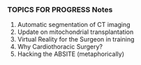 ### TOPICS FOR PROGRESS Notes

1. Automatic segmentation of CT imaging
2. Update on mitochondrial transplantation
3. Virtual Reality for the Surgeon in training
4. Why Cardiothoracic Surgery?
5. Hacking the ABSITE (metaphorically)
